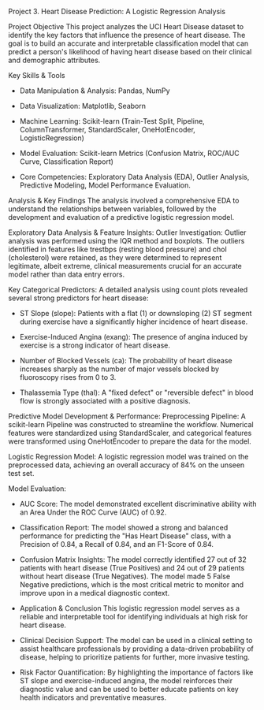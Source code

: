 Project 3. Heart Disease Prediction: A Logistic Regression Analysis

Project Objective
This project analyzes the UCI Heart Disease dataset to identify the key factors that influence the presence of heart disease. The goal is to build an accurate and interpretable classification model that can predict a person's likelihood of having heart disease based on their clinical and demographic attributes.

Key Skills & Tools
- Data Manipulation & Analysis: Pandas, NumPy

- Data Visualization: Matplotlib, Seaborn

- Machine Learning: Scikit-learn (Train-Test Split, Pipeline, ColumnTransformer, StandardScaler, OneHotEncoder, LogisticRegression)

- Model Evaluation: Scikit-learn Metrics (Confusion Matrix, ROC/AUC Curve, Classification Report)

- Core Competencies: Exploratory Data Analysis (EDA), Outlier Analysis, Predictive Modeling, Model Performance Evaluation.

Analysis & Key Findings
The analysis involved a comprehensive EDA to understand the relationships between variables, followed by the development and evaluation of a predictive logistic regression model.

Exploratory Data Analysis & Feature Insights:
Outlier Investigation: Outlier analysis was performed using the IQR method and boxplots. The outliers identified in features like trestbps (resting blood pressure) and chol (cholesterol) were retained, as they were determined to represent legitimate, albeit extreme, clinical measurements crucial for an accurate model rather than data entry errors.

Key Categorical Predictors: A detailed analysis using count plots revealed several strong predictors for heart disease:

- ST Slope (slope): Patients with a flat (1) or downsloping (2) ST segment during exercise have a significantly higher incidence of heart disease.

- Exercise-Induced Angina (exang): The presence of angina induced by exercise is a strong indicator of heart disease.

- Number of Blocked Vessels (ca): The probability of heart disease increases sharply as the number of major vessels blocked by fluoroscopy rises from 0 to 3.

- Thalassemia Type (thal): A "fixed defect" or "reversible defect" in blood flow is strongly associated with a positive diagnosis.

Predictive Model Development & Performance:
Preprocessing Pipeline: A scikit-learn Pipeline was constructed to streamline the workflow. Numerical features were standardized using StandardScaler, and categorical features were transformed using OneHotEncoder to prepare the data for the model.

Logistic Regression Model: A logistic regression model was trained on the preprocessed data, achieving an overall accuracy of 84% on the unseen test set.

Model Evaluation:

- AUC Score: The model demonstrated excellent discriminative ability with an Area Under the ROC Curve (AUC) of 0.92.

- Classification Report: The model showed a strong and balanced performance for predicting the "Has Heart Disease" class, with a Precision of 0.84, a Recall of 0.84, and an F1-Score of 0.84.

- Confusion Matrix Insights: The model correctly identified 27 out of 32 patients with heart disease (True Positives) and 24 out of 29 patients without heart disease (True Negatives). The model made 5 False Negative predictions, which is the most critical metric to monitor and improve upon in a medical diagnostic context.

- Application & Conclusion
This logistic regression model serves as a reliable and interpretable tool for identifying individuals at high risk for heart disease.

- Clinical Decision Support: The model can be used in a clinical setting to assist healthcare professionals by providing a data-driven probability of disease, helping to prioritize patients for further, more invasive testing.

- Risk Factor Quantification: By highlighting the importance of factors like ST slope and exercise-induced angina, the model reinforces their diagnostic value and can be used to better educate patients on key health indicators and preventative measures.
